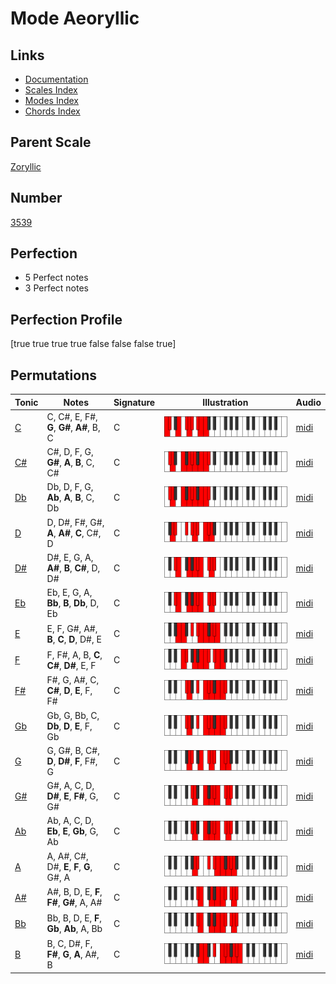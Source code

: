 # Mode Aeoryllic

## Links

- [Documentation](index.md)
- [Scales Index](Scales.md)
- [Modes Index](Modes.md)
- [Chords Index](Chords.md)

## Parent Scale

[Zoryllic](ScaleZoryllic.md)

## Number

[3539](https://ianring.com/musictheory/scales/3539)

## Perfection

- 5 Perfect notes
- 3 Perfect notes

## Perfection Profile

[true true true true false false false true]

## Permutations

| Tonic | Notes | Signature | Illustration | Audio |
|-------|-------|-----------|--------------|-------|
| [C](ModeCNaturalAeoryllic.md) | C, C#, E, F#, **G**, **G#**, **A#**, B, C | C | ![CNaturalAeoryllic](ModeCNaturalAeoryllic.png) | [midi](https://github.com/edipermadi/music/blob/main/docs/ModeCNaturalAeoryllic.mid?raw=true) |
| [C#](ModeCSharpAeoryllic.md) | C#, D, F, G, **G#**, **A**, **B**, C, C# | C | ![CSharpAeoryllic](ModeCSharpAeoryllic.png) | [midi](https://github.com/edipermadi/music/blob/main/docs/ModeCSharpAeoryllic.mid?raw=true) |
| [Db](ModeDFlatAeoryllic.md) | Db, D, F, G, **Ab**, **A**, **B**, C, Db | C | ![DFlatAeoryllic](ModeDFlatAeoryllic.png) | [midi](https://github.com/edipermadi/music/blob/main/docs/ModeDFlatAeoryllic.mid?raw=true) |
| [D](ModeDNaturalAeoryllic.md) | D, D#, F#, G#, **A**, **A#**, **C**, C#, D | C | ![DNaturalAeoryllic](ModeDNaturalAeoryllic.png) | [midi](https://github.com/edipermadi/music/blob/main/docs/ModeDNaturalAeoryllic.mid?raw=true) |
| [D#](ModeDSharpAeoryllic.md) | D#, E, G, A, **A#**, **B**, **C#**, D, D# | C | ![DSharpAeoryllic](ModeDSharpAeoryllic.png) | [midi](https://github.com/edipermadi/music/blob/main/docs/ModeDSharpAeoryllic.mid?raw=true) |
| [Eb](ModeEFlatAeoryllic.md) | Eb, E, G, A, **Bb**, **B**, **Db**, D, Eb | C | ![EFlatAeoryllic](ModeEFlatAeoryllic.png) | [midi](https://github.com/edipermadi/music/blob/main/docs/ModeEFlatAeoryllic.mid?raw=true) |
| [E](ModeENaturalAeoryllic.md) | E, F, G#, A#, **B**, **C**, **D**, D#, E | C | ![ENaturalAeoryllic](ModeENaturalAeoryllic.png) | [midi](https://github.com/edipermadi/music/blob/main/docs/ModeENaturalAeoryllic.mid?raw=true) |
| [F](ModeFNaturalAeoryllic.md) | F, F#, A, B, **C**, **C#**, **D#**, E, F | C | ![FNaturalAeoryllic](ModeFNaturalAeoryllic.png) | [midi](https://github.com/edipermadi/music/blob/main/docs/ModeFNaturalAeoryllic.mid?raw=true) |
| [F#](ModeFSharpAeoryllic.md) | F#, G, A#, C, **C#**, **D**, **E**, F, F# | C | ![FSharpAeoryllic](ModeFSharpAeoryllic.png) | [midi](https://github.com/edipermadi/music/blob/main/docs/ModeFSharpAeoryllic.mid?raw=true) |
| [Gb](ModeGFlatAeoryllic.md) | Gb, G, Bb, C, **Db**, **D**, **E**, F, Gb | C | ![GFlatAeoryllic](ModeGFlatAeoryllic.png) | [midi](https://github.com/edipermadi/music/blob/main/docs/ModeGFlatAeoryllic.mid?raw=true) |
| [G](ModeGNaturalAeoryllic.md) | G, G#, B, C#, **D**, **D#**, **F**, F#, G | C | ![GNaturalAeoryllic](ModeGNaturalAeoryllic.png) | [midi](https://github.com/edipermadi/music/blob/main/docs/ModeGNaturalAeoryllic.mid?raw=true) |
| [G#](ModeGSharpAeoryllic.md) | G#, A, C, D, **D#**, **E**, **F#**, G, G# | C | ![GSharpAeoryllic](ModeGSharpAeoryllic.png) | [midi](https://github.com/edipermadi/music/blob/main/docs/ModeGSharpAeoryllic.mid?raw=true) |
| [Ab](ModeAFlatAeoryllic.md) | Ab, A, C, D, **Eb**, **E**, **Gb**, G, Ab | C | ![AFlatAeoryllic](ModeAFlatAeoryllic.png) | [midi](https://github.com/edipermadi/music/blob/main/docs/ModeAFlatAeoryllic.mid?raw=true) |
| [A](ModeANaturalAeoryllic.md) | A, A#, C#, D#, **E**, **F**, **G**, G#, A | C | ![ANaturalAeoryllic](ModeANaturalAeoryllic.png) | [midi](https://github.com/edipermadi/music/blob/main/docs/ModeANaturalAeoryllic.mid?raw=true) |
| [A#](ModeASharpAeoryllic.md) | A#, B, D, E, **F**, **F#**, **G#**, A, A# | C | ![ASharpAeoryllic](ModeASharpAeoryllic.png) | [midi](https://github.com/edipermadi/music/blob/main/docs/ModeASharpAeoryllic.mid?raw=true) |
| [Bb](ModeBFlatAeoryllic.md) | Bb, B, D, E, **F**, **Gb**, **Ab**, A, Bb | C | ![BFlatAeoryllic](ModeBFlatAeoryllic.png) | [midi](https://github.com/edipermadi/music/blob/main/docs/ModeBFlatAeoryllic.mid?raw=true) |
| [B](ModeBNaturalAeoryllic.md) | B, C, D#, F, **F#**, **G**, **A**, A#, B | C | ![BNaturalAeoryllic](ModeBNaturalAeoryllic.png) | [midi](https://github.com/edipermadi/music/blob/main/docs/ModeBNaturalAeoryllic.mid?raw=true) |
